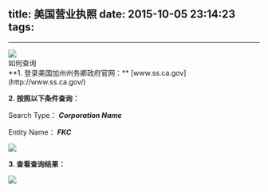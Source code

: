 title: 美国营业执照
date: 2015-10-05 23:14:23
tags:
---

---------------------------------------

<img class="lazy" src="http://pocket-fkc.image.alimmdn.com/fkc_page_banner_placeholder.png@320w" data-original="http://pocket-fkc.image.alimmdn.com/fkc-pages/certificate/1444045714488_1.gif">

<div class="blue-panel-header">
如何查询
</div>
<div class="blue-panel">
**1. 登录美国加州州务卿政府官网：** [www.ss.ca.gov](http://www.ss.ca.gov/)

**2. 按照以下条件查询：**

   Search Type： ***Corporation Name***

   Entity Name： ***FKC***

<img class="lazy" src="http://pocket-fkc.image.alimmdn.com/fkc_page_banner_placeholder.png@320w" data-original="http://pocket-fkc.image.alimmdn.com/fkc-pages/certificate/american_business_license_check.jpg">

**3. 查看查询结果：**

<img class="lazy" src="http://pocket-fkc.image.alimmdn.com/fkc_page_banner_placeholder.png@320w" data-original="http://pocket-fkc.image.alimmdn.com/fkc-pages/certificate/american_business_license_check_result.jpg">
</div>


